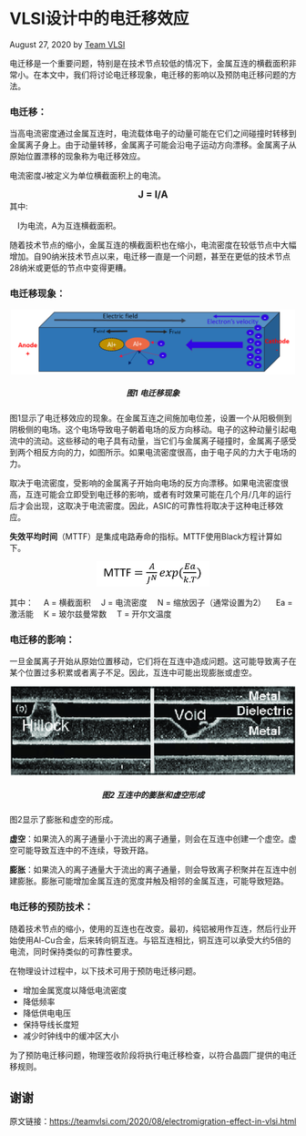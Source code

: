 # VLSI设计中的电迁移效应

August 27, 2020 by [Team VLSI](https://teamvlsi.com/author/team-vlsi)

电迁移是一个重要问题，特别是在技术节点较低的情况下，金属互连的横截面积非常小。在本文中，我们将讨论电迁移现象，电迁移的影响以及预防电迁移问题的方法。

### 电迁移：
当高电流密度通过金属互连时，电流载体电子的动量可能在它们之间碰撞时转移到金属离子身上。由于动量转移，金属离子可能会沿电子运动方向漂移。金属离子从原始位置漂移的现象称为电迁移效应。

电流密度J被定义为单位横截面积上的电流。

<center><b><big> J = I/A </big></b></center>
其中:

&emsp;I为电流，A为互连横截面积。

随着技术节点的缩小，金属互连的横截面积也在缩小，电流密度在较低节点中大幅增加。自90纳米技术节点以来，电迁移一直是一个问题，甚至在更低的技术节点28纳米或更低的节点中变得更糟。

### 电迁移现象：

<div style="text-align:center;">
  <img src="image-21.png" alt="ASIC Flow" width="500" />
  <h5>图1 电迁移现象</h5>
</div>

图1显示了电迁移效应的现象。在金属互连之间施加电位差，设置一个从阳极侧到阴极侧的电场。这个电场导致电子朝着电场的反方向移动。电子的这种动量引起电流中的流动。这些移动的电子具有动量，当它们与金属离子碰撞时，金属离子感受到两个相反方向的力，如图所示。如果电流密度很高，由于电子风的力大于电场的力。

取决于电流密度，受影响的金属离子开始向电场的反方向漂移。如果电流密度很高，互连可能会立即受到电迁移的影响，或者有时效果可能在几个月/几年的运行后才会出现，这取决于电流密度。因此，ASIC的可靠性将取决于这种电迁移效应。

**失效平均时间**（MTTF）是集成电路寿命的指标。MTTF使用Black方程计算如下。
<div style="text-align:center;">
  <img src="image-22.png" alt="ASIC Flow" width="200" />
</div>

其中：
&emsp;A = 横截面积
&emsp;J = 电流密度
&emsp;N = 缩放因子（通常设置为2）
&emsp;Ea = 激活能
&emsp;K = 玻尔兹曼常数
&emsp;T = 开尔文温度

### 电迁移的影响：
一旦金属离子开始从原始位置移动，它们将在互连中造成问题。这可能导致离子在某个位置过多积累或者离子不足。因此，互连中可能出现膨胀或虚空。

<div style="text-align:center;">
  <img src="image-23.png" alt="ASIC Flow" width="500" />
  <h5>图2 互连中的膨胀和虚空形成</h5>
</div>

图2显示了膨胀和虚空的形成。

**虚空**：如果流入的离子通量小于流出的离子通量，则会在互连中创建一个虚空。虚空可能导致互连中的不连续，导致开路。

**膨胀**：如果流入的离子通量大于流出的离子通量，则会导致离子积聚并在互连中创建膨胀。膨胀可能增加金属互连的宽度并触及相邻的金属互连，可能导致短路。

### 电迁移的预防技术：
随着技术节点的缩小，使用的互连也在改变。最初，纯铝被用作互连，然后行业开始使用Al-Cu合金，后来转向铜互连。与铝互连相比，铜互连可以承受大约5倍的电流，同时保持类似的可靠性要求。

在物理设计过程中，以下技术可用于预防电迁移问题。

- 增加金属宽度以降低电流密度
- 降低频率
- 降低供电电压
- 保持导线长度短
- 减少时钟线中的缓冲区大小

为了预防电迁移问题，物理签收阶段将执行电迁移检查，以符合晶圆厂提供的电迁移规则。

## 谢谢

原文链接：https://teamvlsi.com/2020/08/electromigration-effect-in-vlsi.html